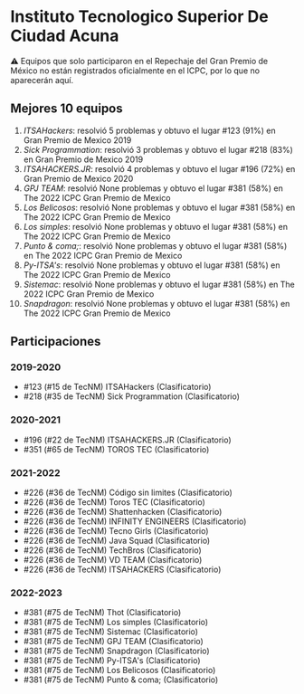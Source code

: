 # Instituto Tecnologico Superior De Ciudad Acuna

:warning: Equipos que solo participaron en el Repechaje del Gran Premio de México no están registrados oficialmente en el ICPC, por lo que no aparecerán aquí.

## Mejores 10 equipos

1. _ITSAHackers_: resolvió 5 problemas y obtuvo el lugar #123 (91%) en Gran Premio de Mexico 2019
1. _Sick Programmation_: resolvió 3 problemas y obtuvo el lugar #218 (83%) en Gran Premio de Mexico 2019
1. _ITSAHACKERS.JR_: resolvió 4 problemas y obtuvo el lugar #196 (72%) en Gran Premio de Mexico 2020
1. _GPJ TEAM_: resolvió None problemas y obtuvo el lugar #381 (58%) en The 2022 ICPC Gran Premio de Mexico
1. _Los Belicosos_: resolvió None problemas y obtuvo el lugar #381 (58%) en The 2022 ICPC Gran Premio de Mexico
1. _Los simples_: resolvió None problemas y obtuvo el lugar #381 (58%) en The 2022 ICPC Gran Premio de Mexico
1. _Punto & coma;_: resolvió None problemas y obtuvo el lugar #381 (58%) en The 2022 ICPC Gran Premio de Mexico
1. _Py-ITSA's_: resolvió None problemas y obtuvo el lugar #381 (58%) en The 2022 ICPC Gran Premio de Mexico
1. _Sistemac_: resolvió None problemas y obtuvo el lugar #381 (58%) en The 2022 ICPC Gran Premio de Mexico
1. _Snapdragon_: resolvió None problemas y obtuvo el lugar #381 (58%) en The 2022 ICPC Gran Premio de Mexico

## Participaciones

### 2019-2020

- #123 (#15 de TecNM) ITSAHackers (Clasificatorio)
- #218 (#35 de TecNM) Sick Programmation (Clasificatorio)

### 2020-2021

- #196 (#22 de TecNM) ITSAHACKERS.JR (Clasificatorio)
- #351 (#65 de TecNM) TOROS TEC (Clasificatorio)

### 2021-2022

- #226 (#36 de TecNM) Código sin limites (Clasificatorio)
- #226 (#36 de TecNM) Toros TEC (Clasificatorio)
- #226 (#36 de TecNM) Shattenhacken (Clasificatorio)
- #226 (#36 de TecNM) INFINITY ENGINEERS (Clasificatorio)
- #226 (#36 de TecNM) Tecno Girls (Clasificatorio)
- #226 (#36 de TecNM) Java Squad (Clasificatorio)
- #226 (#36 de TecNM) TechBros (Clasificatorio)
- #226 (#36 de TecNM) VD TEAM (Clasificatorio)
- #226 (#36 de TecNM) ITSAHACKERS (Clasificatorio)

### 2022-2023

- #381 (#75 de TecNM) Thot (Clasificatorio)
- #381 (#75 de TecNM) Los simples (Clasificatorio)
- #381 (#75 de TecNM) Sistemac (Clasificatorio)
- #381 (#75 de TecNM) GPJ TEAM (Clasificatorio)
- #381 (#75 de TecNM) Snapdragon (Clasificatorio)
- #381 (#75 de TecNM) Py-ITSA's (Clasificatorio)
- #381 (#75 de TecNM) Los Belicosos (Clasificatorio)
- #381 (#75 de TecNM) Punto & coma; (Clasificatorio)



